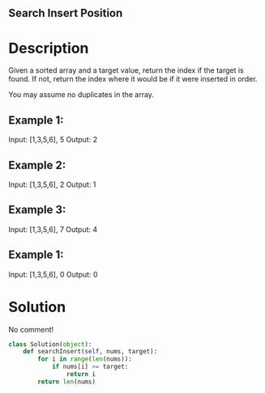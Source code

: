 Search Insert Position
---

# Description

Given a sorted array and a target value, return the index if the target is found. If not, return the index where it would be if it were inserted in order.

You may assume no duplicates in the array.

## Example 1:

Input: [1,3,5,6], 5
Output: 2

## Example 2:

Input: [1,3,5,6], 2
Output: 1

## Example 3:

Input: [1,3,5,6], 7
Output: 4

## Example 1:

Input: [1,3,5,6], 0
Output: 0

# Solution

No comment!

``` python
class Solution(object):
    def searchInsert(self, nums, target):
        for i in range(len(nums)):
            if nums[i] >= target:
                return i
        return len(nums)
```
